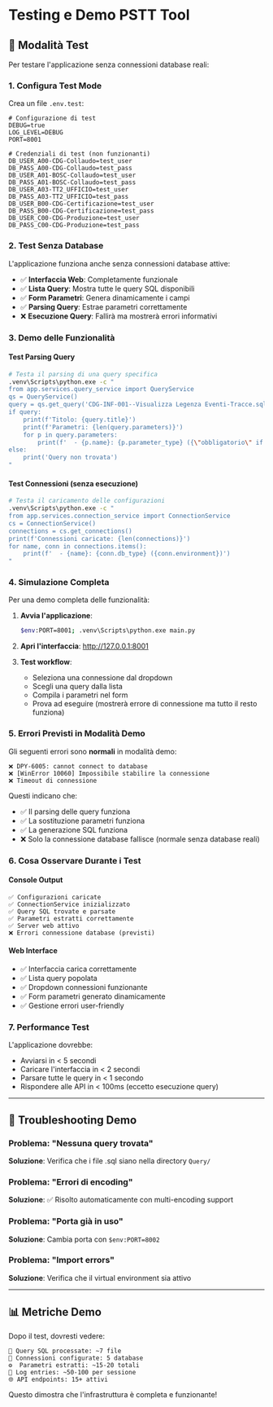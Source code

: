 # Testing e Demo PSTT Tool

## 🧪 Modalità Test

Per testare l'applicazione senza connessioni database reali:

### 1. Configura Test Mode

Crea un file `.env.test`:

```env
# Configurazione di test
DEBUG=true
LOG_LEVEL=DEBUG
PORT=8001

# Credenziali di test (non funzionanti)
DB_USER_A00-CDG-Collaudo=test_user
DB_PASS_A00-CDG-Collaudo=test_pass
DB_USER_A01-BOSC-Collaudo=test_user
DB_PASS_A01-BOSC-Collaudo=test_pass
DB_USER_A03-TT2_UFFICIO=test_user
DB_PASS_A03-TT2_UFFICIO=test_pass
DB_USER_B00-CDG-Certificazione=test_user
DB_PASS_B00-CDG-Certificazione=test_pass
DB_USER_C00-CDG-Produzione=test_user
DB_PASS_C00-CDG-Produzione=test_pass
```

### 2. Test Senza Database

L'applicazione funziona anche senza connessioni database attive:

- ✅ **Interfaccia Web**: Completamente funzionale
- ✅ **Lista Query**: Mostra tutte le query SQL disponibili
- ✅ **Form Parametri**: Genera dinamicamente i campi
- ✅ **Parsing Query**: Estrae parametri correttamente
- ❌ **Esecuzione Query**: Fallirà ma mostrerà errori informativi

### 3. Demo delle Funzionalità

#### Test Parsing Query
```bash
# Testa il parsing di una query specifica
.venv\Scripts\python.exe -c "
from app.services.query_service import QueryService
qs = QueryService()
query = qs.get_query('CDG-INF-001--Visualizza Legenza Eventi-Tracce.sql')
if query:
    print(f'Titolo: {query.title}')
    print(f'Parametri: {len(query.parameters)}')
    for p in query.parameters:
        print(f'  - {p.name}: {p.parameter_type} ({\"obbligatorio\" if p.required else \"opzionale\"})')
else:
    print('Query non trovata')
"
```

#### Test Connessioni (senza esecuzione)
```bash
# Testa il caricamento delle configurazioni
.venv\Scripts\python.exe -c "
from app.services.connection_service import ConnectionService
cs = ConnectionService()
connections = cs.get_connections()
print(f'Connessioni caricate: {len(connections)}')
for name, conn in connections.items():
    print(f'  - {name}: {conn.db_type} ({conn.environment})')
"
```

### 4. Simulazione Completa

Per una demo completa delle funzionalità:

1. **Avvia l'applicazione**:
   ```bash
   $env:PORT=8001; .venv\Scripts\python.exe main.py
   ```

2. **Apri l'interfaccia**: http://127.0.0.1:8001

3. **Test workflow**:
   - Seleziona una connessione dal dropdown
   - Scegli una query dalla lista
   - Compila i parametri nel form
   - Prova ad eseguire (mostrerà errore di connessione ma tutto il resto funziona)

### 5. Errori Previsti in Modalità Demo

Gli seguenti errori sono **normali** in modalità demo:

```
❌ DPY-6005: cannot connect to database
❌ [WinError 10060] Impossibile stabilire la connessione
❌ Timeout di connessione
```

Questi indicano che:
- ✅ Il parsing delle query funziona
- ✅ La sostituzione parametri funziona  
- ✅ La generazione SQL funziona
- ❌ Solo la connessione database fallisce (normale senza database reali)

### 6. Cosa Osservare Durante i Test

#### Console Output
```
✅ Configurazioni caricate
✅ ConnectionService inizializzato  
✅ Query SQL trovate e parsate
✅ Parametri estratti correttamente
✅ Server web attivo
❌ Errori connessione database (previsti)
```

#### Web Interface
- ✅ Interfaccia carica correttamente
- ✅ Lista query popolata
- ✅ Dropdown connessioni funzionante
- ✅ Form parametri generato dinamicamente
- ✅ Gestione errori user-friendly

### 7. Performance Test

L'applicazione dovrebbe:
- Avviarsi in < 5 secondi
- Caricare l'interfaccia in < 2 secondi
- Parsare tutte le query in < 1 secondo
- Rispondere alle API in < 100ms (eccetto esecuzione query)

---

## 🔧 Troubleshooting Demo

### Problema: "Nessuna query trovata"
**Soluzione**: Verifica che i file .sql siano nella directory `Query/`

### Problema: "Errori di encoding"
**Soluzione**: ✅ Risolto automaticamente con multi-encoding support

### Problema: "Porta già in uso"
**Soluzione**: Cambia porta con `$env:PORT=8002`

### Problema: "Import errors"
**Soluzione**: Verifica che il virtual environment sia attivo

---

## 📊 Metriche Demo

Dopo il test, dovresti vedere:

```
📁 Query SQL processate: ~7 file
🔌 Connessioni configurate: 5 database
⚙️  Parametri estratti: ~15-20 totali
📝 Log entries: ~50-100 per sessione
🌐 API endpoints: 15+ attivi
```

Questo dimostra che l'infrastruttura è completa e funzionante!

